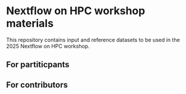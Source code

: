 # Nextflow on HPC workshop materials 

This repository contains input and reference datasets to be used in the 2025 Nextflow on HPC workshop. 

## For partiticpants 

## For contributors 

